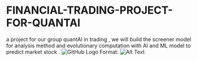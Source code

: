 # FINANCIAL-TRADING-PROJECT-FOR-QUANTAI
a project for our group quantAI in trading , we will build the screener model for analysis method and evolutionary computation with AI and ML model to predict market stock .
![GitHub Logo](/images/)
Format: ![Alt Text](url)
